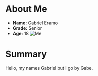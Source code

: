 # About Me
 
 - **Name:** Gabriel Eramo
 - **Grade:** Senior
 - **Age:** 18
 ![Me](https://statici.behindthevoiceactors.com/behindthevoiceactors/_img/chars/jojo-mcdodd-horton-hears-a-who-6.37.jpg)
 # Summary

 Hello, my names Gabriel but I go by Gabe. 

